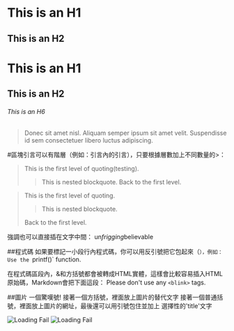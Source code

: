 This is an H1
=============

This is an H2
-------------

# This is an H1

## This is an H2

###### This is an H6

> Donec sit amet nisl. Aliquam semper ipsum sit amet velit. Suspendisse
id sem consectetuer libero luctus adipiscing.

#區塊引言可以有階層（例如：引言內的引言），只要根據層數加上不同數量的>：
>This is the first level of quoting(testing).
>>This is nested blockquote.
>Back to the first level.

> This is the first level of quoting.
>
> > This is nested blockquote.
>
> Back to the first level.
> 
> 
強調也可以直接插在文字中間：
un*frigging*believable

##程式碼
如果要標記一小段行內程式碼，你可以用反引號把它包起來（`），例如：
Use the `printf()` function.

在程式碼區段內，&和方括號都會被轉成HTML實體，這樣會比較容易插入HTML原始碼，Markdown會把下面這段：
Please don't use any `<blink>` tags.

##圖片
一個驚嘆號!
接著一個方括號，裡面放上圖片的替代文字
接著一個普通括號，裡面放上圖片的網址，最後還可以用引號包住並加上 選擇性的'title'文字

![Loading Fail](http://img2.a0bi.com/upload/ttq/20150301/1425192535736.jpg)
![Loading Fail](http://img2.a0bi.com/upload/ttq/20150301/1425192535736.jpg "doramon")








> 
> 
> 
> 
> 
> 
> 
